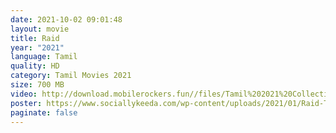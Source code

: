 ```yaml
---
date: 2021-10-02 09:01:48
layout: movie
title: Raid
year: "2021"
language: Tamil
quality: HD
category: Tamil Movies 2021
size: 700 MB
video: http://download.mobilerockers.fun//files/Tamil%202021%20Collection/Raid%20(2021)/Raid%20(2021)%20Full%20Movies/Raid%20(2021)%20HDRip/Raid%20(2021)%20HDRip%20Single%20Part.mp4
poster: https://www.sociallykeeda.com/wp-content/uploads/2021/01/Raid-Tamil-Poster.jpg
paginate: false
---
```

